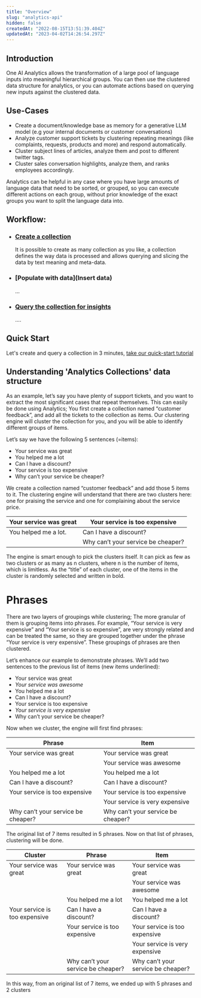 ```yaml
---
title: "Overview"
slug: "analytics-api"
hidden: false
createdAt: "2022-08-15T13:51:39.404Z"
updatedAt: "2023-04-02T14:26:54.297Z"
---
```

## Introduction

One AI Analytics allows the transformation of a large pool of language inputs into meaningful hierarchical groups. You can then use the clustered data structure for analytics, or you can automate actions based on querying new inputs against the clustered data.

## Use-Cases

- Create a document/knowledge base as memory for a generative LLM model (e.g your internal documents or customer conversations)
- Analyze customer support tickets by clustering repeating meanings (like complaints, requests, products and more) and respond automatically.
- Cluster subject lines of articles, analyze them and post to different twitter tags.
- Cluster sales conversation highlights, analyze them, and ranks employees accordingly.

Analytics can be helpful in any case where you have large amounts of language data that need to be sorted, or grouped, so you can execute different actions on each group, without prior knowledge of the exact groups you want to split the language data into. 

## Workflow:

- ### [Create a collection](Create)
  It is possible to create as many collection as you like, a collection defines the way data is processed and allows querying and slicing the data by text meaning and meta-data.
- ### [Populate with data]\(Insert data)
  ...
- ### [Query the collection for insights](query)
  ....

## Quick Start

Let's create and query a collection in 3 minutes, [take our quick-start tutorial](quick-start)

## Understanding 'Analytics Collections' data structure 

As an example, let’s say you have plenty of support tickets, and you want to extract the most significant cases that repeat themselves. This can easily be done using Analytics; You first create a collection named “customer feedback”, and add all the tickets to the collection as items. Our clustering engine will cluster the collection for you, and you will be able to identify different groups of items.

Let’s say we have the following 5 sentences (=items):

- Your service was great
- You helped me a lot
- Can I have a discount?
- Your service is too expensive
- Why can’t your service be cheaper?

We create a collection named “customer feedback” and add those 5 items to it. The clustering engine will understand that there are two clusters here: one for praising the service and one for complaining about the service price.

| Your service was great | Your service is too expensive      |
| ---------------------- | ---------------------------------- |
| You helped me a lot.   | Can I have a discount?             |
|                        | Why can’t your service be cheaper? |

The engine is smart enough to pick the clusters itself. It can pick as few as two clusters or as many as n clusters, where n is the number of items, which is limitless. As the “title” of each cluster, one of the items in the cluster is randomly selected and written in bold.

# Phrases

There are two layers of groupings while clustering; The more granular of them is grouping items into phrases. For example, “Your service is very expensive” and “Your service is so expensive”, are very strongly related and can be treated the same, so they are grouped together under the phrase “Your service is very expensive”. These groupings of phrases are then clustered.

Let’s enhance our example to demonstrate phrases. We’ll add two sentences to the previous list of items (new items underlined):

- Your service was great
- _Your service was awesome_
- You helped me a lot
- Can I have a discount?
- Your service is too expensive
- _Your service is very expensive_
- Why can’t your service be cheaper?

Now when we cluster, the engine will first find phrases:

| Phrase                             | Item                               |
| ---------------------------------- | ---------------------------------- |
| Your service was great             | Your service was great             |
|                                    | Your service was awesome           |
| You helped me a lot                | You helped me a lot                |
| Can I have a discount?             | Can I have a discount?             |
| Your service is too expensive      | Your service is too expensive      |
|                                    | Your service is very expensive     |
| Why can’t your service be cheaper? | Why can’t your service be cheaper? |

The original list of 7 items resulted in 5 phrases. Now on that list of phrases, clustering will be done.

| Cluster                       | Phrase                             | Item                               |
| ----------------------------- | ---------------------------------- | ---------------------------------- |
| Your service was great        | Your service was great             | Your service was great             |
|                               |                                    | Your service was awesome           |
|                               | You helped me a lot                | You helped me a lot                |
| Your service is too expensive | Can I have a discount?             | Can I have a discount?             |
|                               | Your service is too expensive      | Your service is too expensive      |
|                               |                                    | Your service is very expensive     |
|                               | Why can’t your service be cheaper? | Why can’t your service be cheaper? |

In this way, from an original list of 7 items, we ended up with 5 phrases and 2 clusters